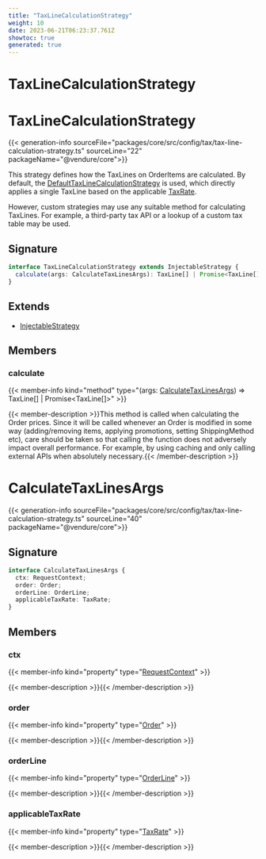 ```yaml
---
title: "TaxLineCalculationStrategy"
weight: 10
date: 2023-06-21T06:23:37.761Z
showtoc: true
generated: true
---
```

<!-- This file was generated from the Vendure source. Do not modify. Instead, re-run the "docs:build" script -->

# TaxLineCalculationStrategy
<div class="symbol">


# TaxLineCalculationStrategy

{{< generation-info sourceFile="packages/core/src/config/tax/tax-line-calculation-strategy.ts" sourceLine="22" packageName="@vendure/core">}}

This strategy defines how the TaxLines on OrderItems are calculated. By default,
the <a href='/typescript-api/tax/default-tax-line-calculation-strategy#defaulttaxlinecalculationstrategy'>DefaultTaxLineCalculationStrategy</a> is used, which directly applies
a single TaxLine based on the applicable <a href='/typescript-api/entities/tax-rate#taxrate'>TaxRate</a>.

However, custom strategies may use any suitable method for calculating TaxLines.
For example, a third-party tax API or a lookup of a custom tax table may be used.

## Signature

```TypeScript
interface TaxLineCalculationStrategy extends InjectableStrategy {
  calculate(args: CalculateTaxLinesArgs): TaxLine[] | Promise<TaxLine[]>;
}
```
## Extends

 * <a href='/typescript-api/common/injectable-strategy#injectablestrategy'>InjectableStrategy</a>


## Members

### calculate

{{< member-info kind="method" type="(args: <a href='/typescript-api/tax/tax-line-calculation-strategy#calculatetaxlinesargs'>CalculateTaxLinesArgs</a>) => TaxLine[] | Promise&#60;TaxLine[]&#62;"  >}}

{{< member-description >}}This method is called when calculating the Order prices. Since it will be called
whenever an Order is modified in some way (adding/removing items, applying promotions,
setting ShippingMethod etc), care should be taken so that calling the function does
not adversely impact overall performance. For example, by using caching and only
calling external APIs when absolutely necessary.{{< /member-description >}}


</div>
<div class="symbol">


# CalculateTaxLinesArgs

{{< generation-info sourceFile="packages/core/src/config/tax/tax-line-calculation-strategy.ts" sourceLine="40" packageName="@vendure/core">}}



## Signature

```TypeScript
interface CalculateTaxLinesArgs {
  ctx: RequestContext;
  order: Order;
  orderLine: OrderLine;
  applicableTaxRate: TaxRate;
}
```
## Members

### ctx

{{< member-info kind="property" type="<a href='/typescript-api/request/request-context#requestcontext'>RequestContext</a>"  >}}

{{< member-description >}}{{< /member-description >}}

### order

{{< member-info kind="property" type="<a href='/typescript-api/entities/order#order'>Order</a>"  >}}

{{< member-description >}}{{< /member-description >}}

### orderLine

{{< member-info kind="property" type="<a href='/typescript-api/entities/order-line#orderline'>OrderLine</a>"  >}}

{{< member-description >}}{{< /member-description >}}

### applicableTaxRate

{{< member-info kind="property" type="<a href='/typescript-api/entities/tax-rate#taxrate'>TaxRate</a>"  >}}

{{< member-description >}}{{< /member-description >}}


</div>

